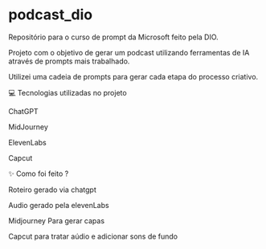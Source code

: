# podcast_dio
Repositório para o curso de prompt da Microsoft feito pela DIO.

Projeto com o objetivo de gerar um podcast utilizando ferramentas de IA através de prompts mais trabalhado.

Utilizei uma cadeia de prompts para gerar cada etapa do processo criativo.

💻 Tecnologias utilizadas no projeto

ChatGPT

MidJourney

ElevenLabs

Capcut


✨ Como foi feito ?

Roteiro gerado via chatgpt

Audio gerado pela elevenLabs

Midjourney Para gerar capas

Capcut para tratar aúdio e adicionar sons de fundo

